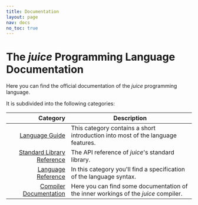 ```yaml
---
title: Documentation
layout: page
nav: docs
no_toc: true
---
```


# The *juice* Programming Language Documentation

Here you can find the official documentation of the *juice* programming language.

It is subdivided into the following categories:

| Category | Description |
| -: | - |
| [Language Guide](./language-guide) | This category contains a short introduction into most of the language features. |
| [Standard Library Reference](./stdlib-reference) | The API reference of *juice*'s standard library. |
| [Language Reference](./language-reference) | In this category you'll find a specification of the language syntax. |
| [Compiler Documentation](./compiler-documentation) | Here you can find some documentation of the inner workings of the *juice* compiler. |
